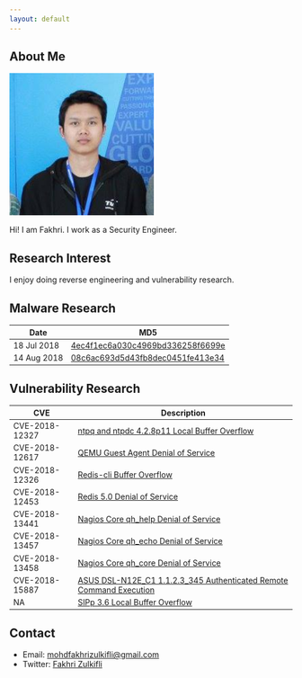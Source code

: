 ```yaml
---
layout: default
---
```


## About Me

<img class="profile-picture" src="profile.png">

Hi! I am Fakhri. I work as a Security Engineer.

## Research Interest

I enjoy doing reverse engineering and vulnerability research.

## Malware Research

Date | MD5
---- | ----
18 Jul 2018 | [4ec4f1ec6a030c4969bd336258f6699e](4ec4f1ec6a030c4969bd336258f6699e.md)
14 Aug 2018 | [08c6ac693d5d43fb8dec0451fe413e34](08c6ac693d5d43fb8dec0451fe413e34.md)

## Vulnerability Research

CVE | Description
-----|--------
CVE-2018-12327 | [ntpq and ntpdc 4.2.8p11 Local Buffer Overflow](CVE-2018-12327.md)
CVE-2018-12617 | [QEMU Guest Agent Denial of Service](CVE-2018-12617.md)
CVE-2018-12326 | [Redis-cli Buffer Overflow](CVE-2018-12326.md)
CVE-2018-12453 | [Redis 5.0 Denial of Service](CVE-2018-12453.md)
CVE-2018-13441 | [Nagios Core qh_help Denial of Service](CVE-2018-13441.md)
CVE-2018-13457 | [Nagios Core qh_echo Denial of Service](CVE-2018-13457.md)
CVE-2018-13458 | [Nagios Core qh_core Denial of Service](CVE-2018-13458.md)
CVE-2018-15887 | [ASUS DSL-N12E_C1 1.1.2.3_345 Authenticated Remote Command Execution](CVE-2018-15887.md)
NA               | [SIPp 3.6 Local Buffer Overflow](sipp_3.6.md)


## Contact

* Email: [mohdfakhrizulkifli@gmail.com](mailto:mohdfakhrizulkifli@gmail.com)
* Twitter: [Fakhri Zulkifli](https://twitter.com/d0lph1n98)
